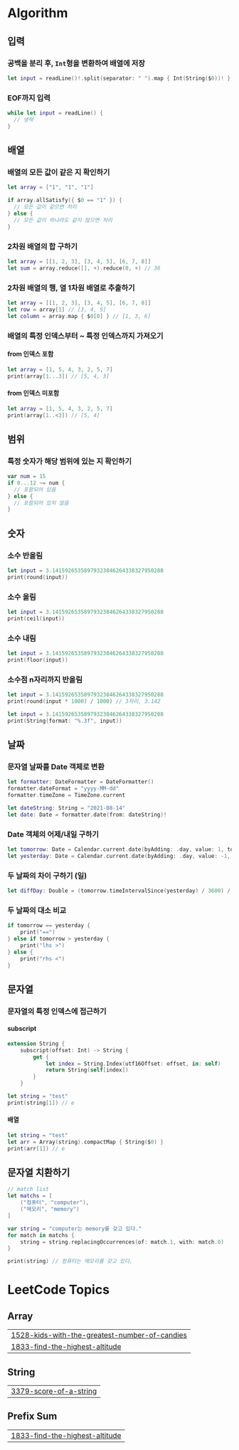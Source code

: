 # Algorithm

## 입력

### 공백을 분리 후, `Int`형을 변환하여 배열에 저장
```swift
let input = readLine()!.split(separator: " ").map { Int(String($0))! }
```

### EOF까지 입력
```swift
while let input = readLine() {
  // 생략
}
```

## 배열

### 배열의 모든 값이 같은 지 확인하기
```swift
let array = ["1", "1", "1"]

if array.allSatisfy({ $0 == "1" }) {
  // 모든 값이 같으면 처리
} else {
  // 모든 값이 하나라도 같지 않으면 처리
}
```

### 2차원 배열의 합 구하기
```swift
let array = [[1, 2, 3], [3, 4, 5], [6, 7, 8]]
let sum = array.reduce([], +).reduce(0, +) // 36
```

### 2차원 배열의 행, 열 1차원 배열로 추출하기
```swift
let array = [[1, 2, 3], [3, 4, 5], [6, 7, 8]]
let row = array[1] // [3, 4, 5]
let column = array.map { $0[0] } // [1, 3, 6]
```

### 배열의 특정 인덱스부터 ~ 특정 인덱스까지 가져오기

#### from 인덱스 포함
```swift
let array = [1, 5, 4, 3, 2, 5, 7]
print(array[1...3]) // [5, 4, 3]
```

#### from 인덱스 미포함
```swift
let array = [1, 5, 4, 3, 2, 5, 7]
print(array[1..<3]) // [5, 4]
```

## 범위

### 특정 숫자가 해당 범위에 있는 지 확인하기
```swift
var num = 15
if 0...12 ~= num {
  // 포함되어 있음
} else {
  // 포함되어 있지 않음
}
```

## 숫자

### 소수 반올림

```swift
let input = 3.14159265358979323846264338327950288
print(round(input))
```

### 소수 올림

```swift
let input = 3.14159265358979323846264338327950288
print(ceil(input))
```

### 소수 내림

```swift
let input = 3.14159265358979323846264338327950288
print(floor(input))
```

### 소수점 n자리까지 반올림

```swift
let input = 3.14159265358979323846264338327950288
print(round(input * 1000) / 1000) // 3자리, 3.142
```

```swift
let input = 3.14159265358979323846264338327950288
print(String(format: "%.3f", input))
```

## 날짜

### 문자열 날짜를 Date 객체로 변환

```swift
let formatter: DateFormatter = DateFormatter()
formatter.dateFormat = "yyyy-MM-dd"
formatter.timeZone = TimeZone.current

let dateString: String = "2021-08-14"
let date: Date = formatter.date(from: dateString)!
```

### Date 객체의 어제/내일 구하기

```swift
let tomorrow: Date = Calendar.current.date(byAdding: .day, value: 1, to: date)!
let yesterday: Date = Calendar.current.date(byAdding: .day, value: -1, to: date)!
```

### 두 날짜의 차이 구하기 (일)

```swift
let diffDay: Double = (tomorrow.timeIntervalSince(yesterday) / 3600) / 24
```

### 두 날짜의 대소 비교

```swift
if tomorrow == yesterday {
    print("==")
} else if tomorrow > yesterday {
    print("lhs >")
} else {
    print("rhs <")
}
```

## 문자열

### 문자열의 특정 인덱스에 접근하기

#### subscript
```swift
extension String {
    subscript(offset: Int) -> String {
        get {
            let index = String.Index(utf16Offset: offset, in: self)
            return String(self[index])
        }
    }
```

```swift
let string = "test"
print(string[1]) // e
```

#### 배열
```swift
let string = "test"
let arr = Array(string).compactMap { String($0) }
print(arr[1]) // e
```

## 문자열 치환하기

```swift
// match list
let matchs = [
    ("컴퓨터", "computer"),
    ("메모리", "memory")
]

var string = "computer는 memory를 갖고 있다."
for match in matchs {
    string = string.replacingOccurrences(of: match.1, with: match.0)
}

print(string) // 컴퓨터는 메모리를 갖고 있다.
```
<!---LeetCode Topics Start-->
# LeetCode Topics
## Array
|  |
| ------- |
| [1528-kids-with-the-greatest-number-of-candies](https://github.com/jwonyLee/Algorithm/tree/master/1528-kids-with-the-greatest-number-of-candies) |
| [1833-find-the-highest-altitude](https://github.com/jwonyLee/Algorithm/tree/master/1833-find-the-highest-altitude) |
## String
|  |
| ------- |
| [3379-score-of-a-string](https://github.com/jwonyLee/Algorithm/tree/master/3379-score-of-a-string) |
## Prefix Sum
|  |
| ------- |
| [1833-find-the-highest-altitude](https://github.com/jwonyLee/Algorithm/tree/master/1833-find-the-highest-altitude) |
<!---LeetCode Topics End-->